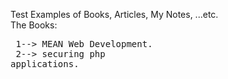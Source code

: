 Test Examples of Books, Articles, My Notes, ...etc.<br>
The Books:<br>
	<pre>
	1--> MEAN Web Development.<br>
	2--> securing php applications.<br>
	</pre>
